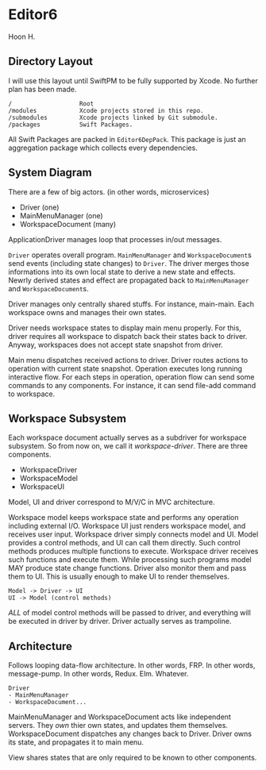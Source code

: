 Editor6
=======
Hoon H.

Directory Layout
----------------
I will use this layout until SwiftPM to be fully supported by Xcode.
No further plan has been made.

    /                   Root
    /modules            Xcode projects stored in this repo.
    /submodules         Xcode projects linked by Git submodule.
    /packages           Swift Packages.

All Swift Packages are packed in `Editor6DepPack`.
This package is just an aggregation package which collects every dependencies.


System Diagram
--------------
There are a few of big actors. (in other words, microservices)
    
- Driver (one)
- MainMenuManager (one)
- WorkspaceDocument (many)

ApplicationDriver manages loop that processes in/out messages.

`Driver` operates overall program. `MainMenuManager` and
`WorkspaceDocument`s send events (including state changes) to
`Driver`. The driver merges those informations
into its own local state to derive a new state and effects.
Newrly derived states and effect are propagated back to 
`MainMenuManager` and `WorkspaceDocument`s.

Driver manages only centrally shared stuffs. For instance, main-main.
Each workspace owns and manages their own states.

Driver needs workspace states to display main menu properly. For this, 
driver requires all workspace to dispatch back their states back to driver.
Anyway, workspaces does not accept state snapshot from driver.

Main menu dispatches received actions to driver. Driver routes actions to
operation with current state snapshot. Operation executes long running 
interactive flow. For each steps in operation, operation flow can send
some commands to any components. For instance, it can send file-add command
to workspace.



Workspace Subsystem
-------------------
Each workspace document actually serves as a subdriver for workspace subsystem.
So from now on, we call it *workspace-driver*.
There are three components.

- WorkspaceDriver 
- WorkspaceModel
- WorkspaceUI

Model, UI and driver correspond to M/V/C in MVC architecture.

Workspace model keeps workspace state and performs any operation including external I/O.
Workspace UI just renders workspace model, and receives user input.
Workspace driver simply connects model and UI. Model provides a control methods, and UI
can call them directly. Such control methods produces multiple functions to execute. 
Workspace driver receives such functions and execute them. While processing such programs
model MAY produce state change functions. Driver also monitor them and pass them to UI.
This is usually enough to make UI to render themselves.

    Model -> Driver -> UI
    UI -> Model (control methods)
    
*ALL* of model control methods will be passed to driver, and everything will be executed
in driver by driver. Driver actually serves as trampoline.
    




Architecture
------------
Follows looping data-flow architecture.
In other words, FRP.
In other words, message-pump.
In other words, Redux. Elm.
Whatever.

    Driver
    - MainMenuManager
    - WorkspaceDocument...

MainMenuManager and WorkspaceDocument acts like independent servers.
They *own* thier own states, and updates them themselves. WorkspaceDocument
dispatches any changes back to Driver. Driver owns its state, and propagates
it to main menu.



View shares states that are only required to be known to other components.






























